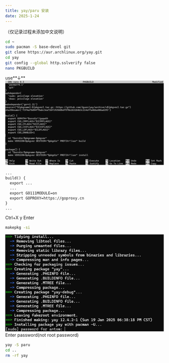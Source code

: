 ```yaml
---
title: yay/paru 安装
date: 2025-1-24
---
```


（仅记录过程未添加中文说明）

```bash
cd ~
sudo pacman -S base-devel git
git clone https://aur.archlinux.org/yay.git
cd yay
git config --global http.sslverify false
nano PKGBUILD
```
use**↓**
![](../img/ac3.png)
```PKGBUILD
...
build() {
  export ...
  ...
  export GO111MODULE=on
  export GOPROXY=https://goproxy.cn
}
...
```
Ctrl+X
y
Enter


```bash
makepkg -si
```
![](../img/ac4.png)
Enter password(not root password)
```bash
yay -S paru
cd ..
rm -rf yay
```
